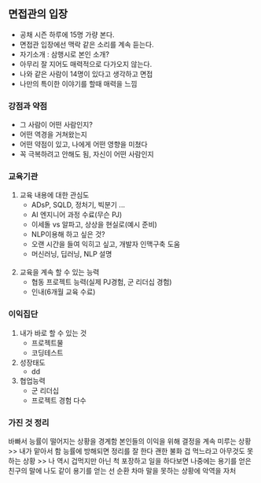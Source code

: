## 면접관의 입장
- 공채 시즌 하루에 15명 가량 본다.
- 면접관 입장에선 맥락 같은 소리를 계속 듣는다.
- 자기소개 : 삼행시로 본인 소개?
- 아무리 잘 지어도 매력적으로 다가오지 않는다.
- 나와 같은 사람이 14명이 있다고 생각하고 면접
- 나만의 특이한 이야기를 할때 매력을 느낌

### 강점과 약점
- 그 사람이 어떤 사람인지?
- 어떤 역경을 거쳐왔는지
- 어떤 약점이 있고, 나에게 어떤 영향을 미쳤다
- 꼭 극복하려고 안해도 됨, 자신이 어떤 사람인지



### 교육기관
 1. 교육 내용에 대한 관심도
    - ADsP, SQLD, 정처기, 빅분기 ...
    - AI 엔지니어 과정 수료(무슨 PJ)
    - 이세돌 vs 알파고, 상상을 현실로(예시 준비)
    - NLP이용해 하고 싶은 것?
    - 오랜 시간을 들여 익히고 싶고, 개발자 인맥구축 도움
    - 머신러닝, 딥러닝, NLP 설명
<br><br/>  
 2. 교육을 계속 할 수 있는 능력
    - 협동 프로젝트 능력(실제 PJ경험, 군 리더십 경험)
    - 인내(6개월 교육 수료)

### 이익집단
 1. 내가 바로 할 수 있는 것
    - 프로젝트물
    - 코딩테스트
 2. 성장태도
    - dd
 3. 협업능력
    - 군 리더십
    - 프로젝트 경험 다수

### 가진 것 정리
   바빠서 능률이 떨어지는 상황을 경계함
   본인들의 이익을 위해 결정을 계속 미루는 상황 >> 내가 맡아서 함
   능률에 방해되면 정리를 잘 한다
   괜한 불화
   겁 먹느라고 아무것도 못하는 상황 >> 나 역시 겁먹지만 아닌 척 포장하고 일을 하다보면 나중에는 용기를 얻은 친구의 말에 나도 같이 용기를 얻는 선 순환
   차마 말을 못하는 상황에 악역을 자처